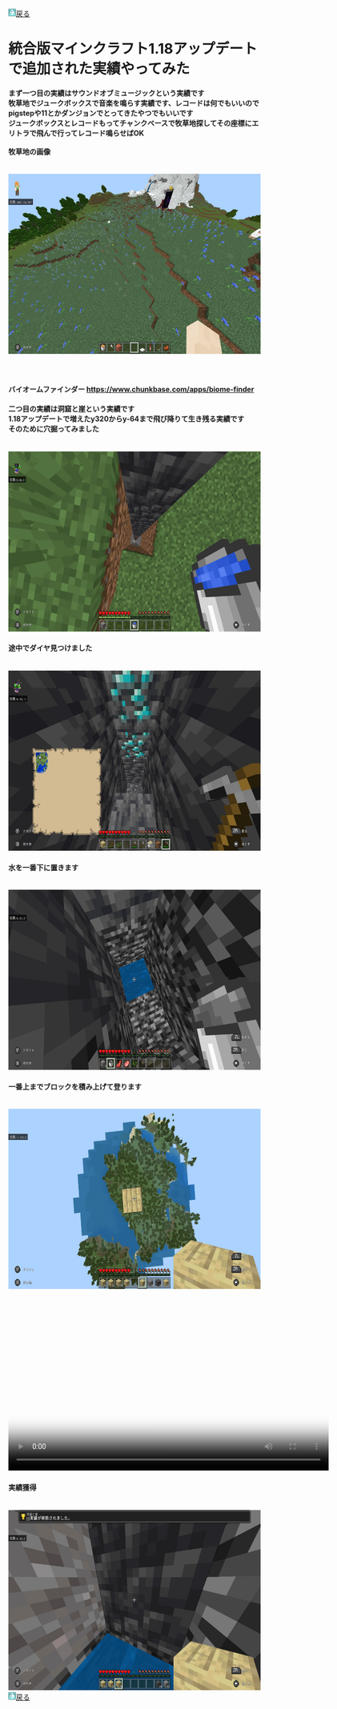 <html>
	<body>
		<img src="/../../A301821D-EDD4-4194-96DB-E244DD3B5B57.gif" alt=""><a href="../">戻る</a><br />
		<h1>統合版マインクラフト1.18アップデートで追加された実績やってみた</h1>
		<h4>まず一つ目の実績はサウンドオブミュージックという実績です<br />牧草地でジュークボックスで音楽を鳴らす実績です、レコードは何でもいいのでpigstepや11とかダンジョンでとってきたやつでもいいです<br />ジュークボックスとレコードもってチャンクベースで牧草地探してその座標にエリトラで飛んで行ってレコード鳴らせばOK<br /><br />牧草地の画像</h4><br />
		<img src="1.jpg" alt="" width="640" height="360" /><br />
		<h4></h4><br />
		<h4>バイオームファインダー
			<a href="https://www.chunkbase.com/apps/biome-finder">https://www.chunkbase.com/apps/biome-finder</a>
		</h4>
		<h4>二つ目の実績は洞窟と崖という実績です<br />1.18アップデートで増えたy320からy-64まで飛び降りて生き残る実績です<br />そのために穴掘ってみました</h4><br />
		<img src="4.jpg" alt="" width="640" height="360" /><br />
		<h4>途中でダイヤ見つけました</h4><br />
		<img src="2.jpg" alt="" width="640" height="360" /><br />
		<h4>水を一番下に置きます</h4><br />
		<img src="5.jpg" alt="" width="640" height="360" /><br />
		<h4>一番上までブロックを積み上げて登ります</h4><br />
		<img src="6.jpg" alt="" width="640" height="360" /><br />
		<video src="m.mp4" poster="firstframe.jpg" preload="metadata" controls width="640" height="360" ></video>
		<h4>実績獲得</h4><br />
		<img src="7.jpg" alt="" width="640" height="360" /><br />
		<img src="/../../A301821D-EDD4-4194-96DB-E244DD3B5B57.gif" alt=""><a href="../">戻る</a><br />
	</body>
</html>
